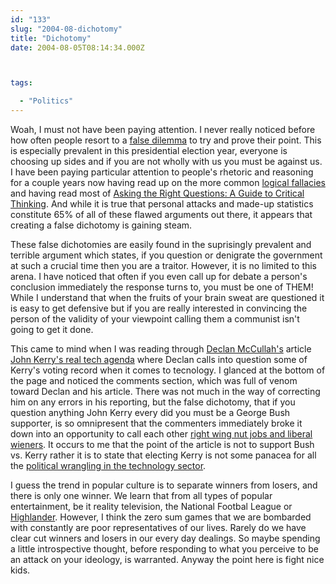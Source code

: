 ```yaml
---
id: "133"
slug: "2004-08-dichotomy"
title: "Dichotomy"
date: 2004-08-05T08:14:34.000Z



tags:

  - "Politics"
---
```

<div class="sqs-html-content">
  <p>Woah, I must not have been paying attention.  I never really noticed before how often people resort to a <a href="http://en.wikipedia.org/wiki/False_dilemma" shape="rect" title="Wikipedia article on False Dilemma">false dilemma</a> to try and prove their point.  This is especially prevalent in this presidential election year, everyone is choosing up sides and if you are not wholly with us you must be against us.
I have been paying particular attention to people's rhetoric and reasoning for a couple years now having read up on the more common <a href="http://en.wikipedia.org/wiki/Category:Logical_fallacies" shape="rect" title="Wikipedia collection of logical fallacy articles">logical fallacies</a> and having read most of <a href="http://www.amazon.com/exec/obidos/tg/detail/-/0131829939/" shape="rect" title="Amazon: Book">Asking the Right Questions: A Guide to Critical Thinking</a>.  And while it is true that personal attacks and made-up statistics constitute 65% of all of these flawed arguments out there, it appears that creating a false dichotomy is gaining steam.  </p>
<p>These false dichotomies are easily found in the suprisingly prevalent and terrible argument which states, if you question or denigrate the government at such a crucial time then you are a traitor.  However, it is no limited to this arena.  I have noticed that often if you even call up for debate a person's conclusion immediately the response turns to, you must be one of THEM!  While I understand that when the fruits of your brain sweat are questioned it is easy to get defensive but if you are really interested in convincing the person of the validity of your viewpoint calling them a communist isn't going to get it done.</p>
<p>This came to mind when I was reading through <a href="http://www.politechbot.com/info/declan-mccullagh.html" shape="rect" title="About Declan McCullagh">Declan McCullah's</a> article <a href="http://news.com.com/2010-1028-5291476.html" shape="rect" title="John Kerry's real tech agenda">John Kerry's real tech agenda</a> where Declan calls into question some of Kerry's voting record when it comes to tecnology.  I glanced at the bottom of the page and noticed the comments section, which was full of venom toward Declan and his article.  There was not much in the way of correcting him on any errors in his reporting, but the false dichotomy, that if you question anything John Kerry every did you must be a George Bush supporter, is so omnipresent that the commenters immediately broke it down into an opportunity to call each other <a href="http://jibjab.com/" shape="rect">right wing nut jobs and liberal wieners</a>.  It occurs to me that the point of the article is not to support Bush vs. Kerry rather it is to state that electing Kerry is not some panacea for all the <a href="http://politechbot.com/" shape="rect">political wrangling in the technology sector</a>.  </p>
<p>I guess the trend in popular culture is to separate winners from losers, and there is only one winner.  We learn that from all types of popular entertainment, be it reality television, the National Footbal League or <a href="http://www.imdb.com/Title?0091203" shape="rect">Highlander</a>.  However, I think the zero sum games that we are bombarded with constantly are poor representatives of our lives.  Rarely do we have clear cut winners and losers in our every day dealings.  So maybe spending a little introspective thought, before responding to what you perceive to be an attack on your ideology, is warranted.  Anyway the point here is fight nice kids.</p>
</div>

